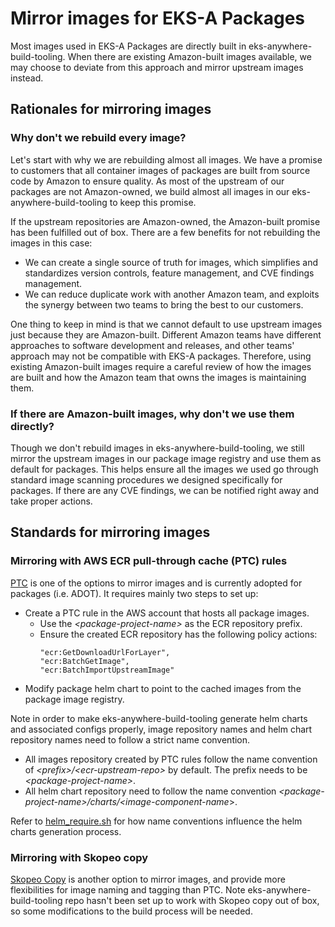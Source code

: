# Mirror images for EKS-A Packages

Most images used in EKS-A Packages are directly built in eks-anywhere-build-tooling.
When there are existing Amazon-built images available, we may choose to deviate from this approach and mirror upstream images instead.

## Rationales for mirroring images
### Why don't we rebuild every image?

Let's start with why we are rebuilding almost all images. We have a promise to customers that all container images of packages are built from source code by Amazon to ensure quality. As most of the upstream of our packages are not Amazon-owned, we build almost all images in our eks-anywhere-build-tooling to keep this promise.

If the upstream repositories are Amazon-owned, the Amazon-built promise has been fulfilled out of box. There are a few benefits for not rebuilding the images in this case:
- We can create a single source of truth for images, which simplifies and standardizes version controls, feature management, and CVE findings management.
- We can reduce duplicate work with another Amazon team, and exploits the synergy between two teams to bring the best to our customers.

One thing to keep in mind is that we cannot default to use upstream images just because they are Amazon-built. Different Amazon teams have different approaches to software development and releases, and other teams' approach may not be compatible with EKS-A packages. Therefore, using existing Amazon-built images require a careful review of how the images
are built and how the Amazon team that owns the images is maintaining 
them.

### If there are Amazon-built images, why don't we use them directly?

Though we don't rebuild images in eks-anywhere-build-tooling, we still
mirror the upstream images in our package image registry and use them as default for packages. This helps ensure 
all the images we used go through standard image
scanning procedures we designed specifically for packages. If there are any CVE findings, we can be notified right away and take proper actions.

## Standards for mirroring images

### Mirroring with AWS ECR pull-through cache (PTC) rules

[PTC](https://docs.aws.amazon.com/AmazonECR/latest/userguide/pull-through-cache.html) is one of the options to mirror images and is currently adopted for packages (i.e. ADOT). It requires mainly two steps to set up:
- Create a PTC rule in the AWS account that hosts all package images.
  - Use the *\<package-project-name\>* as the ECR repository prefix.
  - Ensure the created ECR repository has the following policy actions:
    ```   
    "ecr:GetDownloadUrlForLayer",
    "ecr:BatchGetImage",
    "ecr:BatchImportUpstreamImage"
    ```
- Modify package helm chart to point to the cached images from the package image registry.

Note in order to make eks-anywhere-build-tooling generate helm charts and associated configs properly, image repository names and helm chart repository names need to follow a strict name convention.
- All images repository created by PTC rules follow the name convention of *\<prefix\>/\<ecr-upstream-repo\>* by default. The prefix needs to be *\<package-project-name\>*.
- All helm chart repository need to follow the name convention *\<package-project-name\>/charts/\<image-component-name*\>.

Refer to [helm_require.sh](https://github.com/aws/eks-anywhere-build-tooling/blob/main/build/lib/helm_require.sh) for how name conventions influence the helm charts generation process.

### Mirroring with Skopeo copy

[Skopeo Copy](https://github.com/containers/skopeo/blob/main/docs/skopeo-copy.1.md) is another option to mirror images, and provide more flexibilities for image naming and tagging than PTC. Note eks-anywhere-build-tooling repo hasn't been set up to work with Skopeo copy out of box, so some modifications to the build process will be needed.
